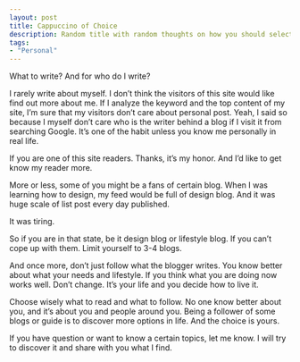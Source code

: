 ```yaml
---
layout: post
title: Cappuccino of Choice
description: Random title with random thoughts on how you should select your stream of information carefully.
tags:
- "Personal"
---
```

What to write? And for who do I write?

I rarely write about myself. I don’t think the visitors of this site would like find out more about me. If I analyze the keyword and the top content of my site, I’m sure that my visitors don’t care about personal post. Yeah, I said so because I myself don’t care who is the writer behind a blog if I visit it from searching Google. It’s one of the habit unless you know me personally in real life.

<!--more-->

If you are one of this site readers. Thanks, it’s my honor. And I’d like to get know my reader more.

More or less, some of you might be a fans of certain blog. When I was learning how to design, my feed would be full of design blog. And it was huge scale of list post every day published.

It was tiring.

So if you are in that state, be it design blog or lifestyle blog. If you can’t cope up with them. Limit yourself to 3-4 blogs.

And once more, don’t just follow what the blogger writes. You know better about what your needs and lifestyle. If you think what you are doing now works well. Don’t change. It’s your life and you decide how to live it.

Choose wisely what to read and what to follow. No one know better about you, and it’s about you and people around you. Being a follower of some blogs or guide is to discover more options in life. And the choice is yours.

If you have question or want to know a certain topics, let me know. I will try to discover it and share with you what I find.